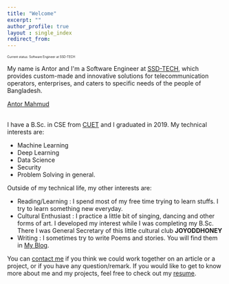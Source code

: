 ```yaml
---
title: "Welcome"
excerpt: ""
author_profile: true
layout : single_index
redirect_from: 
---
```


<p style="font-size:0.5em">Current status: Software Engineer at SSD-TECH</p>

My name is Antor and I'm a Software Engineer at [SSD-TECH](https://ssd-tech.io/), which provides custom-made and innovative solutions for telecommunication operators, enterprises, and caters to specific needs of the people of Bangladesh.

<script type="text/javascript" src="https://platform.linkedin.com/badges/js/profile.js" async defer></script>

<div class="LI-profile-badge"  data-version="v1" data-size="medium" data-locale="en_US" data-type="vertical" data-theme="dark" data-vanity="antor-mahmud"><a class="LI-simple-link" href='https://bd.linkedin.com/in/antor-mahmud?trk=profile-badge'>Antor Mahmud</a></div>

<br>

I have a B.Sc. in CSE from [CUET](https://www.cuet.ac.bd/) and I graduated in 2019. My technical interests are:
- Machine Learning
- Deep Learning
- Data Science
- Security
- Problem Solving in general.

Outside of my technical life, my other interests are:

- Reading/Learning : I spend most of my free time trying to learn stuffs. I try to learn something new everyday.
- Cultural Enthusiast : I practice a little bit of singing, dancing and other forms of art. I developed my interest while I was completing my B.Sc. There I was General Secretary of this little cultural club **JOYODDHONEY**
- Writing : I sometimes try to write Poems and stories. You will find them in [My Blog](https://MahmudAntor.github.io/). 

You can [contact me](mailto:antor.mahmud96@gmail.com) if you think we could work together on an article or a project, or if you have any question/remark. If you would like to get to know more about me and my projects, feel free to check out my [resume](https://www.linkedin.com/in/antor-mahmud/).
